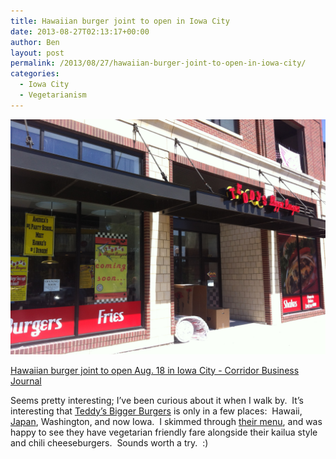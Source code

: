 ```yaml
---
title: Hawaiian burger joint to open in Iowa City
date: 2013-08-27T02:13:17+00:00
author: Ben
layout: post
permalink: /2013/08/27/hawaiian-burger-joint-to-open-in-iowa-city/
categories:
  - Iowa City
  - Vegetarianism
---
```


![Teddy's Bigger Burgers](/wp-content/uploads/2013/08/photo.jpg)

[Hawaiian burger joint to open Aug. 18 in Iowa City - Corridor Business Journal](http://www.corridorbusiness.com/news/hawaiian-burger-joint-to-open-aug-18-in-iowa-city/)

Seems pretty interesting; I&#8217;ve been curious about it when I walk by.  It&#8217;s interesting that [Teddy&#8217;s Bigger Burgers](http://teddysbiggerburgers.com/) is only in a few places:  Hawaii, [Japan](http://tbbjapan.co.jp/web/), Washington, and now Iowa.  I skimmed through [their menu](http://teddysbiggerburgers.com/docs/Menu_English.pdf), and was happy to see they have vegetarian friendly fare alongside their kailua style and chili cheeseburgers.  Sounds worth a try.  :)
